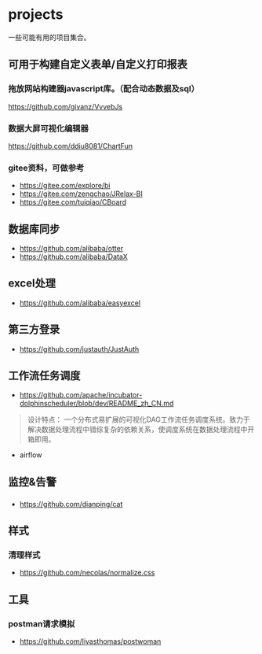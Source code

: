 # projects
一些可能有用的项目集合。

## 可用于构建自定义表单/自定义打印报表

### 拖放网站构建器javascript库。（配合动态数据及sql）
https://github.com/givanz/VvvebJs

### 数据大屏可视化编辑器
https://github.com/ddiu8081/ChartFun

### gitee资料，可做参考
- https://gitee.com/explore/bi
- https://gitee.com/zengchao/JRelax-BI
- https://gitee.com/tuiqiao/CBoard

## 数据库同步
- https://github.com/alibaba/otter
- https://github.com/alibaba/DataX

## excel处理
- https://github.com/alibaba/easyexcel

## 第三方登录
- https://github.com/justauth/JustAuth

## 工作流任务调度
- https://github.com/apache/incubator-dolphinscheduler/blob/dev/README_zh_CN.md
> 设计特点： 一个分布式易扩展的可视化DAG工作流任务调度系统。致力于解决数据处理流程中错综复杂的依赖关系，使调度系统在数据处理流程中开箱即用。
- airflow

## 监控&告警
### 
- https://github.com/dianping/cat

## 样式
### 清理样式
- https://github.com/necolas/normalize.css

## 工具
### postman请求模拟
- https://github.com/liyasthomas/postwoman
